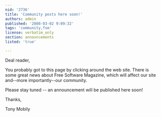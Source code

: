 ```yaml
---
nid: '2736'
title: 'Community posts here soon!'
authors: admin
published: '2008-03-02 9:09:32'
tags: 'community,fsm'
license: verbatim_only
section: announcements
listed: 'true'

---
```

Deal reader,

You probably got to this page by clicking around the web site.
There is some great news about Free Software Magazine, which will affect our site and--more importantly--our community.

Please stay tuned -- an announcement will be published here soon!

Thanks,

Tony Mobily 